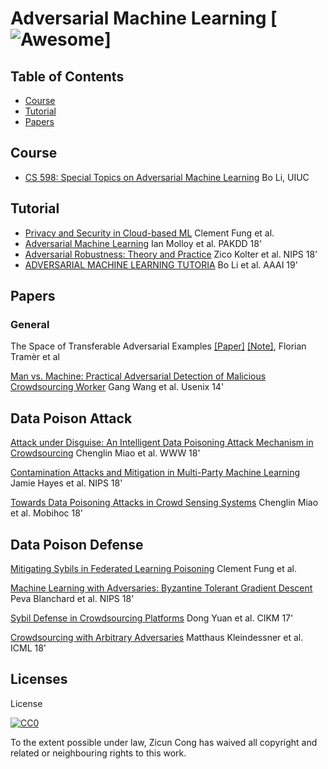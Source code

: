 # Adversarial Machine Learning [![Awesome](https://cdn.rawgit.com/sindresorhus/awesome/d7305f38d29fed78fa85652e3a63e154dd8e8829/media/badge.svg)]

## Table of Contents
 - [Course](#course)
 - [Tutorial](#tutorial)
 - [Papers](#papers)

## Course
* [CS 598:  Special Topics on Adversarial Machine Learning](http://www.crystal-boli.com/teaching.html) Bo Li, UIUC

## Tutorial
* [Privacy and Security in Cloud-based ML](https://www.cs.ubc.ca/~bestchai/teaching/cs416_2018w1/lectures/Private-ML-in-the-Cloud-oct23.pdf) Clement Fung et al.
* [Adversarial Machine Learning](http://www.research.ibm.com/labs/ireland/nemesis2018/pdf/tutorial.pdf) Ian Molloy et al. PAKDD 18'
* [Adversarial Robustness: Theory and Practice](https://adversarial-ml-tutorial.org) Zico Kolter et al. NIPS 18'
* [ADVERSARIAL MACHINE LEARNING TUTORIA](https://aaai18adversarial.github.io) Bo Li et al. AAAI 19'

## Papers

### General

The Space of Transferable Adversarial Examples [\[Paper\]](https://arxiv.org/abs/1704.03453) [\[Note\]](https://minzc.github.io/the-space-of-transferable-adversarial-examples.html), Florian Tramèr et al

[Man vs. Machine: Practical Adversarial Detection of Malicious Crowdsourcing Worker](https://www.usenix.org/system/files/conference/usenixsecurity14/sec14-paper-wang-gang.pdf) Gang Wang et al. Usenix 14'

## Data Poison Attack

[Attack under Disguise: An Intelligent Data Poisoning Attack Mechanism in Crowdsourcing](https://dl.acm.org/citation.cfm?id=3186032) 	Chenglin Miao et al. WWW 18'

[Contamination Attacks and Mitigation in Multi-Party Machine Learning](https://arxiv.org/abs/1901.02402) Jamie Hayes et al. NIPS 18'

[Towards Data Poisoning Attacks in Crowd Sensing Systems](https://dl.acm.org/citation.cfm?id=3209594) 	Chenglin Miao et al. Mobihoc 18'



## Data Poison Defense

[Mitigating Sybils in Federated Learning Poisoning](https://arxiv.org/abs/1808.04866) 
Clement Fung et al.

[Machine Learning with Adversaries: Byzantine Tolerant Gradient Descent](https://papers.nips.cc/paper/6617-machine-learning-with-adversaries-byzantine-tolerant-gradient-descent.pdf) Peva Blanchard et al. NIPS 18'

[Sybil Defense in Crowdsourcing Platforms](https://zhydhkcws.github.io/sybil_defense_cikm.pdf) Dong Yuan et al. CIKM 17'

[Crowdsourcing with Arbitrary Adversaries](http://proceedings.mlr.press/v80/kleindessner18a/kleindessner18a.pdf) Matthaus Kleindessner et al. ICML 18'
## Licenses
License

[![CC0](http://i.creativecommons.org/p/zero/1.0/88x31.png)](http://creativecommons.org/publicdomain/zero/1.0/)

To the extent possible under law, Zicun Cong has waived all copyright and related or neighbouring rights to this work.


